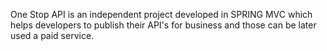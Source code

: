 One Stop API is an independent project developed in SPRING MVC which helps developers  to publish their API's for business and those can be later used a paid service.
